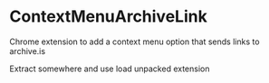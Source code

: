 # ContextMenuArchiveLink
Chrome extension to add a context menu option that sends links to archive.is

Extract somewhere and use load unpacked extension
